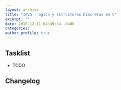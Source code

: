 ```yaml
---
layout: archive
title: "IPVG - ógica y Estructuras Discretas en C"
excerpt: ""
date: 2015-12-11 04:49:54 -0400
categories: 
author_profile: true
---
```


## Tasklist

- TODO

## Changelog

